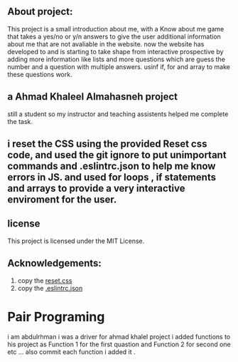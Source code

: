 ## About project:
This project is a small introduction about me, with a Know about me game that takes a yes/no or y/n answers to give the user additional information about me that are not avaliable in the website. 
now the website has developed to and is starting to take shape from interactive prospective by adding more information like lists and more questions which are guess the number and a question with multiple answers. usinf if, for and array to make these questions work. 

## a Ahmad Khaleel Almahasneh project ##
still a student so my instructor and teaching assistents helped me complete the task.

## i reset the CSS using the provided Reset css code, and used the git ignore to put unimportant commands and .eslintrc.json to help me know errors in JS. and used for loops , if statements and arrays to provide a very interactive enviroment for the user.

## license
This project is licensed under the MIT License.

## Acknowledgements:
1. copy the [reset.css](https://meyerweb.com/eric/tools/css/reset/)
2. copy the [.eslintrc.json](https://github.com/LTUC/amman-201d2/blob/master/configs/.eslintrc.json)

# Pair Programing 
i am abdulrhman i was a driver for ahmad khalel project 
i added functions to his project as Function 1 for the first quastion and Function 2 for second one etc ...
also commit each function i added it .
